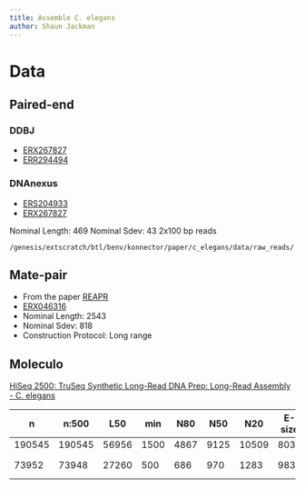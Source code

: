 ```yaml
---
title: Assemble C. elegans
author: Shaun Jackman
---
```


Data
================================================================================

Paired-end
------------------------------------------------------------

### DDBJ
+ [ERX267827](http://trace.ddbj.nig.ac.jp/DRASearch/experiment?acc=ERX267827)
+ [ERR294494](http://trace.ddbj.nig.ac.jp/DRASearch/run?acc=ERR294494)

### DNAnexus
+ [ERS204933](http://sra.dnanexus.com/samples/ERS204933)
+ [ERX267827](http://sra.dnanexus.com/experiments/ERX267827)

Nominal Length: 469
Nominal Sdev: 43
2x100 bp reads

`/genesis/extscratch/btl/benv/konnector/paper/c_elegans/data/raw_reads/`

Mate-pair
------------------------------------------------------------

+ From the paper [REAPR](http://dx.doi.org/10.1186/gb-2013-14-5-r47)
+ [ERX046316](https://trace.ddbj.nig.ac.jp/DRASearch/experiment?acc=ERX046316)
+ Nominal Length: 2543
+ Nominal Sdev: 818
+ Construction Protocol: Long range

Moleculo
------------------------------------------------------------

[HiSeq 2500: TruSeq Synthetic Long-Read DNA Prep: Long-Read Assembly - C. elegans](https://basespace.illumina.com/projects/11270265/)

n       |n:500  |L50    |min    |N80    |N50    |N20    |E-size |max    |sum     |name
------  |------ |------ |------ |------ |------ |------ |------ |------ |------  |------
190545  |190545 |56956  |1500   |4867   |9125   |10509  |8030   |21933  |1.182e9 |c-elegans_LongRead.fastq.gz
73952   |73948  |27260  |500    |686    |970    |1283   |983    |1499   |66.15e6 |c-elegans_LongRead_500_1499nt.fastq.gz
